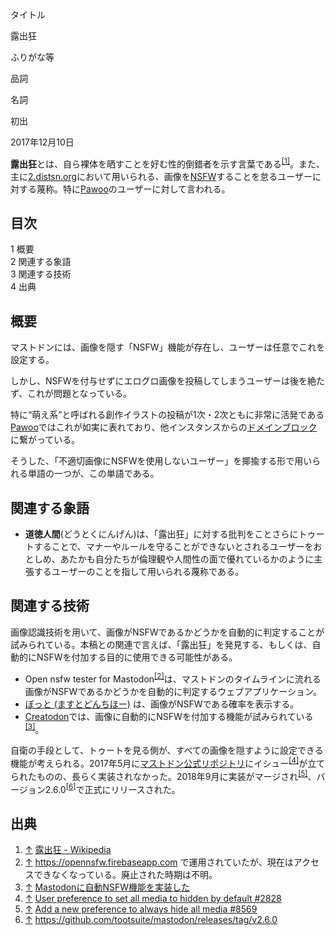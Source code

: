 <div>

タイトル

</div>

露出狂

ふりがな等

品詞

名詞

初出

2017年12月10日

  
**露出狂**とは、自ら裸体を晒すことを好む性的倒錯者を示す言葉である<sup>[\[1\]](#cite_note-1)</sup>。また、主に[2.distsn.org](/2.distsn.org "2.distsn.org")において用いられる、画像を[NSFW](/NSFW "NSFW")することを怠るユーザーに対する蔑称。特に[Pawoo](/Pawoo "Pawoo")のユーザーに対して言われる。

<div id="toc">

<div lang="ja" dir="ltr">

## 目次

</div>

-   [1 概要](#.E6.A6.82.E8.A6.81)
-   [2 関連する象語](#.E9.96.A2.E9.80.A3.E3.81.99.E3.82.8B.E8.B1.A1.E8.AA.9E)
-   [3 関連する技術](#.E9.96.A2.E9.80.A3.E3.81.99.E3.82.8B.E6.8A.80.E8.A1.93)
-   [4 出典](#.E5.87.BA.E5.85.B8)

</div>

## 概要

マストドンには、画像を隠す「NSFW」機能が存在し、ユーザーは任意でこれを設定する。

しかし、NSFWを付与せずにエログロ画像を投稿してしまうユーザーは後を絶たず、これが問題となっている。

特に“萌え系”と呼ばれる創作イラストの投稿が1次・2次ともに非常に活発である[Pawoo](/Pawoo "Pawoo")ではこれが如実に表れており、他インスタンスからの[ドメインブロック](/%E3%83%89%E3%83%A1%E3%82%A4%E3%83%B3%E3%83%96%E3%83%AD%E3%83%83%E3%82%AF "ドメインブロック")に繋がっている。

そうした、「不適切画像にNSFWを使用しないユーザー」を揶揄する形で用いられる単語の一つが、この単語である。

## 関連する象語

-   **道徳人間**(どうとくにんげん)は、「露出狂」に対する批判をことさらにトゥートすることで、マナーやルールを守ることができないとされるユーザーをおとしめ、あたかも自分たちが倫理観や人間性の面で優れているかのように主張するユーザーのことを指して用いられる蔑称である。

## 関連する技術

画像認識技術を用いて、画像がNSFWであるかどうかを自動的に判定することが試みられている。本稿との関連で言えば、「露出狂」を発見する、もしくは、自動的にNSFWを付加する目的に使用できる可能性がある。

-   Open nsfw tester for Mastodon<sup>[\[2\]](#cite_note-2)</sup>は、マストドンのタイムラインに流れる画像がNSFWであるかどうかを自動的に判定するウェブアプリケーション。
-   [ぼっと (ますとどんちほー)](/%E3%81%BC%E3%81%A3%E3%81%A8_(%E3%81%BE%E3%81%99%E3%81%A8%E3%81%A9%E3%82%93%E3%81%A1%E3%81%BB%E3%83%BC) "ぼっと (ますとどんちほー)") は、画像がNSFWである確率を表示する。
-   [Creatodon](/Creatodon "Creatodon")では、画像に自動的にNSFWを付加する機能が試みられている<sup>[\[3\]](#cite_note-3)</sup>。

自衛の手段として、トゥートを見る側が、すべての画像を隠すように設定できる機能が考えられる。2017年5月に[マストドン公式リポジトリ](/%E3%83%9E%E3%82%B9%E3%83%88%E3%83%89%E3%83%B3%E5%85%AC%E5%BC%8F%E3%83%AC%E3%83%9D%E3%82%B8%E3%83%88%E3%83%AA "マストドン公式レポジトリ")にイシュー<sup>[\[4\]](#cite_note-4)</sup>が立てられたものの、長らく実装されなかった。2018年9月に実装がマージされ<sup>[\[5\]](#cite_note-5)</sup>、バージョン2.6.0<sup>[\[6\]](#cite_note-6)</sup>で正式にリリースされた。

## 出典

<div>

1.  <span id="cite_note-1">[↑](#cite_ref-1) [露出狂 - Wikipedia](https://ja.wikipedia.org/wiki/%E9%9C%B2%E5%87%BA%E7%8B%82 "w:露出狂")</span>
2.  <span id="cite_note-2">[↑](#cite_ref-2) https://opennsfw.firebaseapp.com で運用されていたが、現在はアクセスできなくなっている。廃止された時期は不明。</span>
3.  <span id="cite_note-3">[↑](#cite_ref-3) <a href="http://gamelinks007.hatenablog.com/entry/2018/10/22/000559" rel="nofollow">Mastodonに自動NSFW機能を実装した</a></span>
4.  <span id="cite_note-4">[↑](#cite_ref-4) <a href="https://github.com/tootsuite/mastodon/issues/2828" rel="nofollow">User preference to set all media to hidden by default #2828</a></span>
5.  <span id="cite_note-5">[↑](#cite_ref-5) <a href="https://github.com/tootsuite/mastodon/pull/8569" rel="nofollow">Add a new preference to always hide all media #8569</a></span>
6.  <span id="cite_note-6">[↑](#cite_ref-6) <a href="https://github.com/tootsuite/mastodon/releases/tag/v2.6.0" rel="nofollow">https://github.com/tootsuite/mastodon/releases/tag/v2.6.0</a></span>

</div>
